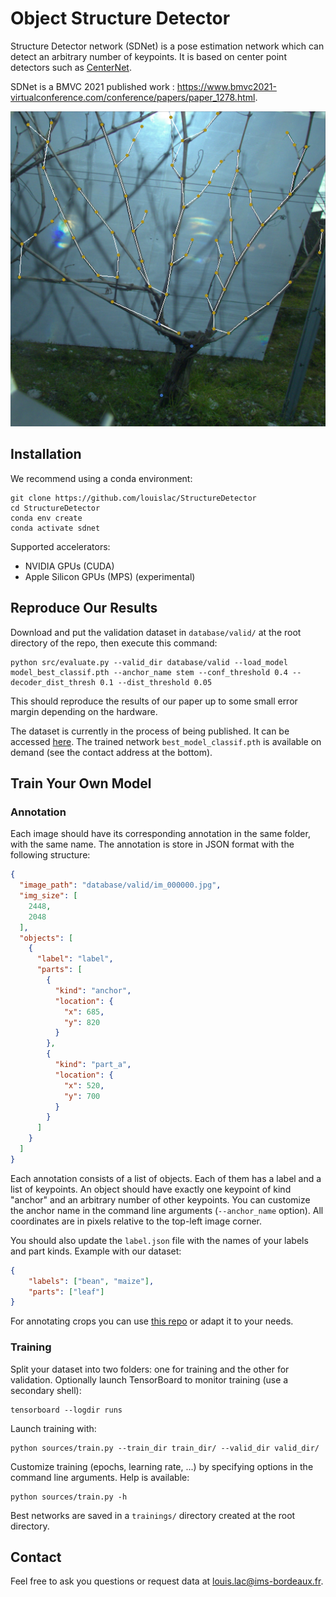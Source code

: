 # Object Structure Detector

Structure Detector network (SDNet) is a pose estimation network which can detect an arbitrary number of keypoints. It is based on center point detectors such as [CenterNet](https://github.com/xingyizhou/CenterNet).

SDNet is a BMVC 2021 published work : <https://www.bmvc2021-virtualconference.com/conference/papers/paper_1278.html>.

![illustration](illustration.png)

## Installation

We recommend using a conda environment:

```shell
git clone https://github.com/louislac/StructureDetector
cd StructureDetector
conda env create
conda activate sdnet
```

Supported accelerators:

* NVIDIA GPUs (CUDA)
* Apple Silicon GPUs (MPS) (experimental)

## Reproduce Our Results

Download and put the validation dataset in `database/valid/` at the root directory of the repo, then execute this command:

```shell
python src/evaluate.py --valid_dir database/valid --load_model model_best_classif.pth --anchor_name stem --conf_threshold 0.4 --decoder_dist_thresh 0.1 --dist_threshold 0.05
```

This should reproduce the results of our paper up to some small error margin depending on the hardware.

The dataset is currently in the process of being published. It can be accessed [here](https://data.mendeley.com/datasets/d7kbzjr83k/1). The trained network `best_model_classif.pth` is available on demand (see the contact address at the bottom).

## Train Your Own Model

### Annotation

Each image should have its corresponding annotation in the same folder, with the same name. The annotation is store in JSON format with the following structure:

```json
{
  "image_path": "database/valid/im_000000.jpg",
  "img_size": [
    2448,
    2048
  ],
  "objects": [
    {
      "label": "label",
      "parts": [
        {
          "kind": "anchor",
          "location": {
            "x": 685,
            "y": 820
          }
        },
        {
          "kind": "part_a",
          "location": {
            "x": 520,
            "y": 700
          }
        }
      ]
    }
  ]
}
```

Each annotation consists of a list of objects. Each of them has a label and a list of keypoints. An object should have exactly one keypoint of kind "anchor" and an arbitrary number of other keypoints. You can customize the anchor name in the command line arguments (`--anchor_name` option). All coordinates are in pixels relative to the top-left image corner.

You should also update the `label.json` file with the names of your labels and part kinds. Example with our dataset:

```json
{
    "labels": ["bean", "maize"],
    "parts": ["leaf"]
}
```

For annotating crops you can use [this repo](https://github.com/laclouis5/StructureAnnotator) or adapt it to your needs.

### Training

Split your dataset into two folders: one for training and the other for validation. Optionally launch TensorBoard to monitor training (use a secondary shell):

```shell
tensorboard --logdir runs
```

Launch training with:

```shell
python sources/train.py --train_dir train_dir/ --valid_dir valid_dir/
```

Customize training (epochs, learning rate, ...) by specifying options in the command line arguments. Help is available:

```shell
python sources/train.py -h
```

Best networks are saved in a `trainings/` directory created at the root directory.

## Contact

Feel free to ask you questions or request data at louis.lac@ims-bordeaux.fr.
